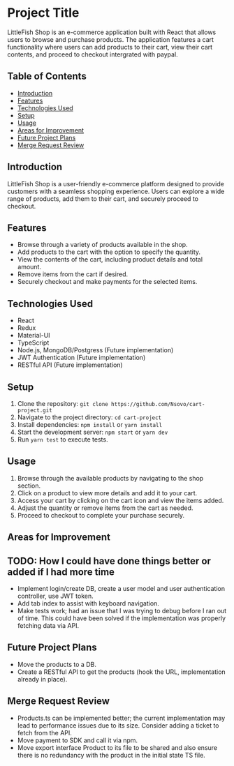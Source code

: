 # Project Title

LittleFish Shop is an e-commerce application built with React that allows users to browse and purchase products. The application features a cart functionality where users can add products to their cart, view their cart contents, and proceed to checkout intergrated with paypal.

## Table of Contents
- [Introduction](#introduction)
- [Features](#features)
- [Technologies Used](#technologies-used)
- [Setup](#setup)
- [Usage](#usage)
- [Areas for Improvement](#areas-for-improvement)
- [Future Project Plans](#future-project-plans)
- [Merge Request Review](#merge-request-review)

## Introduction

LittleFish Shop is a user-friendly e-commerce platform designed to provide customers with a seamless shopping experience. Users can explore a wide range of products, add them to their cart, and securely proceed to checkout.

## Features

- Browse through a variety of products available in the shop.
- Add products to the cart with the option to specify the quantity.
- View the contents of the cart, including product details and total amount.
- Remove items from the cart if desired.
- Securely checkout and make payments for the selected items.

## Technologies Used

- React
- Redux
- Material-UI
- TypeScript
- Node.js, MongoDB/Postgress (Future implementation)
- JWT Authentication (Future implementation)
- RESTful API (Future implementation)

## Setup

1. Clone the repository: `git clone https://github.com/Nsovo/cart-project.git`
2. Navigate to the project directory: `cd cart-project`
3. Install dependencies: `npm install` or `yarn install`
4. Start the development server: `npm start` or `yarn dev`
5. Run `yarn test` to execute tests.

## Usage

1. Browse through the available products by navigating to the shop section.
2. Click on a product to view more details and add it to your cart.
3. Access your cart by clicking on the cart icon and view the items added.
4. Adjust the quantity or remove items from the cart as needed.
5. Proceed to checkout to complete your purchase securely.

## Areas for Improvement
## TODO: How I could have done things better or added if I had more time

- Implement login/create DB, create a user model and user authentication controller, use JWT token.
- Add tab index to assist with keyboard navigation.
-  Make tests work; had an issue that I was trying to debug before I ran out of time. This could have been solved if the implementation was properly fetching data via API.

## Future Project Plans
-  Move the products to a DB.
- Create a RESTful API to get the products (hook the URL, implementation already in place).

## Merge Request Review

 - Products.ts can be implemented better; the current implementation may lead to performance issues due to its size. Consider adding a ticket to fetch from the API.
 - Move payment to SDK and call it via npm.
 - Move export interface Product to its file to be shared and also ensure there is no redundancy with the product in the initial state TS file.


